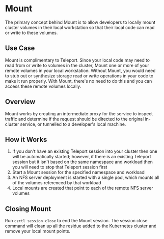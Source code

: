 # Mount

The primary concept behind Mount is to allow developers to locally mount cluster volumes in their local workstation so that their local code can read or write to these volumes.

## Use Case

Mount is complimentary to Teleport.  Since your local code may need to read from or write to volumes in the cluster, Mount one or more of your remote volumes in your local workstation.  Without Mount, you would need to stub out or synthesize storage read or write operations in your code to make it run properly.  With Mount, there's no need to do this and you can access these remote volumes locally.

## Overview

Mount works by creating an intermediate proxy for the service to inspect traffic and determine if the request should be directed to the original in-cluster service, or tunnelled to a developer's local machine.

## How it Works

1. If you don't have an existing Teleport session into your cluster then one will be automatically started; however, if there is an existing Teleport session but it isn't based on the same namespace and workload then you will need to stop that Teleport session first
1. Start a Mount session for the specified namespace and workload
1. An NFS server deployment is started with a single pod, which mounts all of the volumes referenced by that workload
1. Local mounts are created that point to each of the remote NFS server volumes

## Closing Mount

Run `czctl session close` to end the Mount session. The session close command will clean up all the residue added to the Kubernetes cluster and remove your local mount points.
